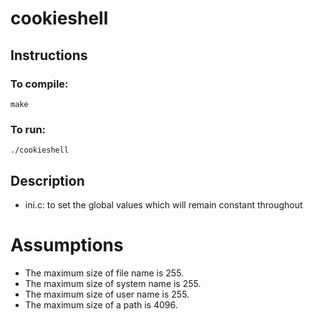 # cookieshell

## Instructions

### To compile:

`make`

### To run:

`./cookieshell`

## Description

- ini.c: to set the global values which will remain constant throughout

# Assumptions

- The maximum size of file name is 255.
- The maximum size of system name is 255.
- The maximum size of user name is 255.
- The maximum size of a path is 4096.